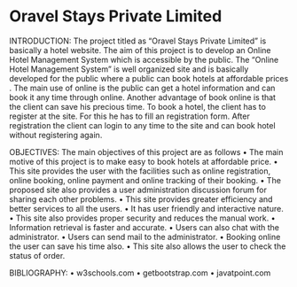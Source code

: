 # Oravel Stays Private Limited
INTRODUCTION: The project titled as “Oravel Stays Private Limited” is basically a hotel website. The aim of this project is to develop an Online Hotel Management System which is accessible by the public. The “Online Hotel Management System” is well organized site and is basically developed for the public where a public can book hotels at affordable prices . The main use of online is the public can get a hotel information and can book it any time through online. Another advantage of book online is that the client can save his precious time. To book a hotel, the client has to register at the site. For this he has to fill an registration form. After registration the client can login to any time to the site and can book hotel without registering again.

OBJECTIVES: The main objectives of this project are as follows 
•	The main motive of this project is to make easy to book hotels at affordable price.
•	This site provides the user with the facilities such as online registration, online booking, 
online payment and online tracking of their booking.
•	The proposed site also provides a user administration discussion forum for sharing each
 other problems.
•	This site provides greater efficiency and better services to all the users.
•	It has user friendly and interactive nature.
•	This site also provides proper security and reduces the manual work.
•	Information retrieval is faster and accurate.
•	Users can also chat with the administrator.
•	Users can send mail to the administrator. 
•	Booking online the user can save his time also.
•	This site also allows the user to check the status of order.

BIBLIOGRAPHY: 
•	w3schools.com
•	getbootstrap.com
•	javatpoint.com



